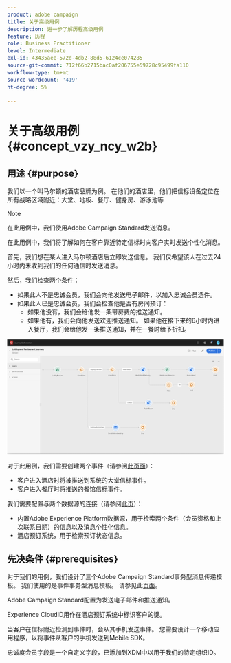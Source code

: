 ```yaml
---
product: adobe campaign
title: 关于高级用例
description: 进一步了解历程高级用例
feature: 历程
role: Business Practitioner
level: Intermediate
exl-id: 43435aee-572d-4db2-88d5-6124ce074285
source-git-commit: 712f66b2715bac0af206755e59728c95499fa110
workflow-type: tm+mt
source-wordcount: '419'
ht-degree: 5%

---
```


# 关于高级用例{#concept_vzy_ncy_w2b}

## 用途 {#purpose}

我们以一个叫马尔顿的酒店品牌为例。 在他们的酒店里，他们把信标设备定位在所有战略区域附近：大堂、地板、餐厅、健身房、游泳池等

>[!NOTE]
>
>在此用例中，我们使用Adobe Campaign Standard发送消息。

在此用例中，我们将了解如何在客户靠近特定信标时向客户实时发送个性化消息。

首先，我们想在某人进入马尔顿酒店后立即发送信息。 我们仅希望该人在过去24小时内未收到我们的任何通信时发送消息。

然后，我们检查两个条件：

* 如果此人不是忠诚会员，我们会向他发送电子邮件，以加入忠诚会员选件。
* 如果此人已是忠诚会员，我们会检查他是否有房间预订：
   * 如果他没有，我们会给他发一条带房费的推送通知。
   * 如果他有，我们会向他发送欢迎推送通知。 如果他在接下来的6小时内进入餐厅，我们会给他发一条推送通知，并在一餐时给予折扣。

![](../assets/journeyuc2_29.png)

对于此用例，我们需要创建两个事件（请参阅[此页面](../usecase/configuring-the-events.md)）：

* 客户进入酒店时将被推送到系统的大堂信标事件。
* 客户进入餐厅时将推送的餐馆信标事件。

我们需要配置与两个数据源的连接（请参阅[此页](../usecase/configuring-the-data-sources.md)）：

* 内置Adobe Experience Platform数据源，用于检索两个条件（会员资格和上次联系日期）的信息以及消息个性化信息。
* 酒店预订系统，用于检索预订状态信息。

## 先决条件 {#prerequisites}

对于我们的用例，我们设计了三个Adobe Campaign Standard事务型消息传递模板。 我们使用的是事件事务型消息模板。 请参见此[页面](https://docs.adobe.com/content/help/zh-Hans/campaign-standard/using/communication-channels/transactional-messaging/about-transactional-messaging.html)。

Adobe Campaign Standard配置为发送电子邮件和推送通知。

Experience CloudID用作在酒店预订系统中标识客户的键。

当客户在信标附近检测到事件时，会从其手机发送事件。 您需要设计一个移动应用程序，以将事件从客户的手机发送到Mobile SDK。

忠诚度会员字段是一个自定义字段，已添加到XDM中以用于我们的特定组织ID。
